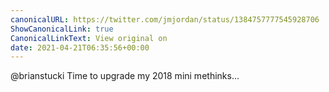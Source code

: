 ```yaml
---
canonicalURL: https://twitter.com/jmjordan/status/1384757777545928706
ShowCanonicalLink: true
CanonicalLinkText: View original on
date: 2021-04-21T06:35:56+00:00
---
```

@brianstucki Time to upgrade my 2018 mini methinks...